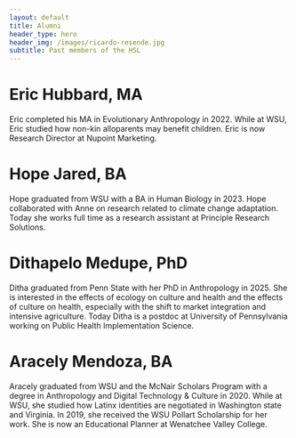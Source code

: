 ```yaml
---
layout: default
title: Alumni
header_type: hero
header_img: /images/ricardo-resende.jpg
subtitle: Past members of the HSL
---
```


# Eric Hubbard, MA
Eric completed his MA in Evolutionary Anthropology in 2022. While at WSU, Eric studied how non-kin alloparents may benefit children. Eric is now Research Director at Nupoint Marketing.

# Hope Jared, BA
Hope graduated from WSU with a BA in Human Biology in 2023. Hope collaborated with Anne on research related to climate change adaptation. Today she works full time as a research assistant at Principle Research Solutions.

# Dithapelo Medupe, PhD

Ditha graduated from Penn State with her PhD in Anthropology in 2025. She is interested in the effects of ecology on culture and health and the effects of culture on health, especially with the shift to market integration and intensive agriculture. Today Ditha is a postdoc at University of Pennsylvania working on Public Health Implementation Science.

# Aracely Mendoza, BA
Aracely graduated from WSU and the McNair Scholars Program with a degree in Anthropology and Digital Technology & Culture in 2020. While at WSU, she studied how Latinx identities are negotiated in Washington state and Virginia. In 2019, she received the WSU Pollart Scholarship for her work. She is now an Educational Planner at Wenatchee Valley College.
